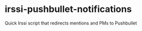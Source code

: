irssi-pushbullet-notifications
==============================

Quick Irssi script that redirects mentions and PMs to Pushbullet
